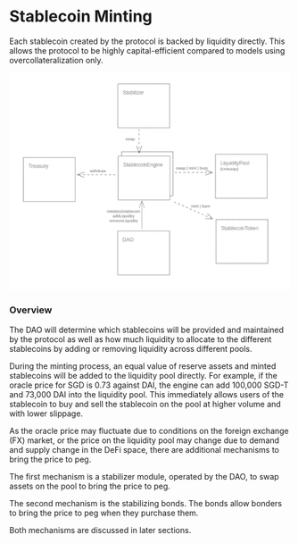 # Stablecoin Minting

Each stablecoin created by the protocol is backed by liquidity directly. This allows the protocol to be highly capital-efficient compared to models using overcollateralization only.

![The DAO manages the issuance of stablecoins](<../.gitbook/assets/image (5).png>)

### Overview

The DAO will determine which stablecoins will be provided and maintained by the protocol as well as how much liquidity to allocate to the different stablecoins by adding or removing liquidity across different pools.

During the minting process, an equal value of reserve assets and minted stablecoins will be added to the liquidity pool directly. For example, if the oracle price for SGD is 0.73 against DAI, the engine can add 100,000 SGD-T and 73,000 DAI into the liquidity pool. This immediately allows users of the stablecoin to buy and sell the stablecoin on the pool at higher volume and with lower slippage.

As the oracle price may fluctuate due to conditions on the foreign exchange (FX) market, or the price on the liquidity pool may change due to demand and supply change in the DeFi space, there are additional mechanisms to bring the price to peg.

The first mechanism is a stabilizer module, operated by the DAO, to swap assets on the pool to bring the price to peg.

The second mechanism is the stabilizing bonds. The bonds allow bonders to bring the price to peg when they purchase them.

Both mechanisms are discussed in later sections.
